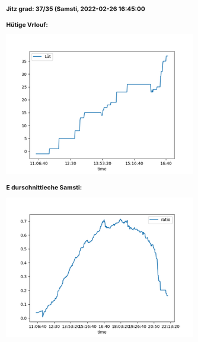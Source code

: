 ### Jitz grad: 37/35 (Samsti, 2022-02-26 16:45:00

### Hütige Vrlouf:
![Graph](Today.png)

### E durschnittleche Samsti:
![Graph](Samsti.png)